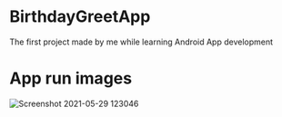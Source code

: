 # BirthdayGreetApp
The first project made by me while learning Android App development

# App run images
![Screenshot 2021-05-29 123046](https://user-images.githubusercontent.com/55046206/120061201-b8dd0380-c079-11eb-938b-984a1862eada.png)
